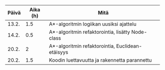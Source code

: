| Päivä | Aika (h) | Mitä                                              |
| ----- | -------- | ------------------------------------------------- |
| 13.2. | 1.5      | A\*-algoritmin logiikan uusiksi ajattelu          |
| 14.2. | 0.5      | A\*-algoritmin refaktorointia, lisätty Node-class |
| 20.2. | 2        | A\*-algoritmin refaktorointia, Euclidean-etäisyys |
| 20.2. | 1.5      | Koodin luettavuutta ja rakennetta parannettu      |
